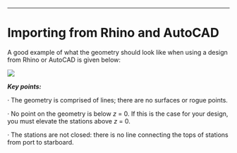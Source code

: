 ---
# Importing from Rhino and AutoCAD

A good example of what the geometry should look like when using a design from Rhino or AutoCAD is given below:

![](https://momchil-terziev.github.io/files/clip_image045.png)

**_Key points:_**

· The geometry is comprised of lines; there are no surfaces or rogue points.

· No point on the geometry is below _z_ = 0. If this is the case for your design, you must elevate the stations above _z_ = 0.

· The stations are not closed: there is no line connecting the tops of stations from port to starboard.
